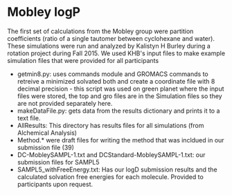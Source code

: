 # Mobley logP

The first set of calculations from the Mobley group were partition coefficients (ratio of a single tautomer between cyclohexane and water). These simulations were run and analyzed by Kalistyn H Burley during a rotation project during Fall 2015. 
We used KHB's input files to make example simulation files that were provided for all participants

 

* getmin8.py: uses commands module and GROMACS commands to retreive a minimized solvated both and create a coordinate file with 8 decimal precision - this script was used on green planet where the input files were stored, the top and gro files are in the Simulation files so they are not provided separately here.  
* makeDataFile.py: gets data from the results dictionary and prints it to a text file. 
* AllResults: This directory has results files for all simulations (from Alchemical Analysis)  
* Method.* were draft files for writing the method that was incldued in our submission file (39)
* DC-MobleySAMPL-1.txt and DCStandard-MobleySAMPL-1.txt: our submission files for SAMPL5
* SAMPL5_withFreeEnergy.txt: Has our logD submission results and the calculated solvation free energies for each molecule. Provided to participants upon request. 

